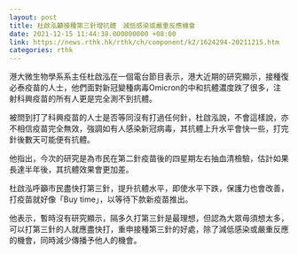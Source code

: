 ```yaml
---
layout: post
title: 杜啟泓籲接種第三針增抗體　減低感染或嚴重反應機會
date: 2021-12-15 11:44:38.000000000 +08:00
link: https://news.rthk.hk/rthk/ch/component/k2/1624294-20211215.htm
categories: rthk
---
```


港大微生物學系系主任杜啟泓在一個電台節目表示，港大近期的研究顯示，接種復必泰疫苗的人士，他們面對新冠變種病毒Omicron的中和抗體濃度跌了很多，注射科興疫苗的所有人更是完全測不到抗體。

被問到打了科興疫苗的人士是否等同沒有打過任何針，杜啟泓說，不會這樣說，亦不相信疫苗完全無效，強調如有人感染新冠病毒，其抗體上升水平會快一些，打完針後數天可能便有抗體。

他指出，今次的研究是為市民在第二針疫苗後的四星期左右抽血清檢驗，估計如果長達半年後，其抗體效果會更加差。

杜啟泓呼籲市民盡快打第三針，提升抗體水平，即使水平下跌，保護力也會改善，打疫苗就好像「Buy time」，以等待下款新疫苗推出。

他表示，暫時沒有研究顯示，隔多久打第三針是最理想，但認為大眾毋須想太多，可以打第三針的人就應盡快打，重申接種第三針的好處，除了減低感染或嚴重反應的機會，同時減少傳播予他人的機會。
